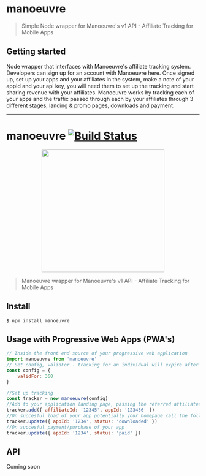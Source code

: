 # manoeuvre

> Simple Node wrapper for Manoeuvre's v1 API - Affiliate Tracking for Mobile Apps

## Getting started

Node wrapper that interfaces with Manoeuvre's affiliate tracking system. Developers can sign up for an account with Manoeuvre here. Once signed up, set up your apps and your affiliates in the system, make a note of your appId and your api key, you will need them to set up the tracking and start sharing revenue with your affiliates. Manoeuvre works by tracking each of your apps and the traffic passed through each by your affiliates through 3 different stages, landing & promo pages, downloads and payment.

---

# manoeuvre [![Build Status](https://travis-ci.com/AppBroker/manoeuvre.svg?branch=master)](https://travis-ci.com/AppBroker/manoeuvre)

<p align="center">
  <img width="320" src="https://repository-images.githubusercontent.com/292555327/2c9c1680-ef15-11ea-957c-54204829eae4">
</p>

> Manoeuvre wrapper for Manoeuvre's v1 API - Affiliate Tracking for Mobile Apps

## Install

```
$ npm install manoeuvre
```

## Usage with Progressive Web Apps (PWA's)

```js
// Inside the front end source of your progressive web application
import manoeuvre from 'manoeuvre'
// Set config, validFor - tracking for an individual will expire after validFor in seconds
const config = {
	validFor: 360
}

//Set up tracking
const tracker = new manoeuvre(config)
//Add to your application landing page, passing the referred affiliates ID, and your unique app ID, leave the rest to us.
tracker.add({ affiliateId: '12345', appId: '123456' })
//On succesful load of your app potentially your homepage call the following
tracker.update({ appId: '1234', status: 'downloaded' })
//On succesful payment/purchase of your app
tracker.update({ appId: '1234', status: 'paid' })
```

## API

Coming soon


